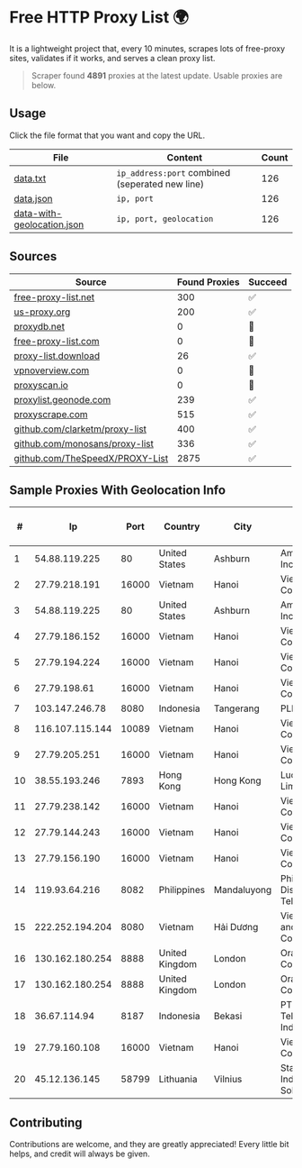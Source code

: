 
# Free HTTP Proxy List 🌍

It is a lightweight project that, every 10 minutes, scrapes lots of free-proxy sites, validates if it works, and serves a clean proxy list.


> Scraper found **4891** proxies at the latest update. Usable proxies are below.

## Usage

Click the file format that you want and copy the URL.


|File|Content|Count|
|----|-------|-----|
|[data.txt](https://raw.githubusercontent.com/themiralay/Proxy-List-World/master/data.txt)|`ip_address:port` combined (seperated new line)|126|
|[data.json](https://raw.githubusercontent.com/themiralay/Proxy-List-World/master/data.json)|`ip, port`|126|
|[data-with-geolocation.json](https://raw.githubusercontent.com/themiralay/Proxy-List-World/master/data-with-geolocation.json)|`ip, port, geolocation`|126|

## Sources

|Source|Found Proxies|Succeed|
|------|-------------|-------|
|[free-proxy-list.net](https://free-proxy-list.net)|300|✅|
|[us-proxy.org](https://www.us-proxy.org)|200|✅|
|[proxydb.net](http://proxydb.net)|0|🚫|
|[free-proxy-list.com](https://free-proxy-list.com/?page=&port=&type%5B%5D=http&type%5B%5D=https&up_time=0&search=Search)|0|🚫|
|[proxy-list.download](https://www.proxy-list.download/HTTP)|26|✅|
|[vpnoverview.com](https://vpnoverview.com/privacy/anonymous-browsing/free-proxy-servers)|0|🚫|
|[proxyscan.io](https://www.proxyscan.io)|0|🚫|
|[proxylist.geonode.com](https://proxylist.geonode.com/api/proxy-list?limit=300&page=1&sort_by=lastChecked&sort_type=desc&protocols=http,https)|239|✅|
|[proxyscrape.com](https://api.proxyscrape.com/v2/?request=displayproxies&protocol=http&timeout=10000&country=all&ssl=all&anonymity=all)|515|✅|
|[github.com/clarketm/proxy-list](https://raw.githubusercontent.com/clarketm/proxy-list/master/proxy-list-raw.txt)|400|✅|
|[github.com/monosans/proxy-list](https://raw.githubusercontent.com/monosans/proxy-list/main/proxies/http.txt)|336|✅|
|[github.com/TheSpeedX/PROXY-List](https://raw.githubusercontent.com/TheSpeedX/PROXY-List/master/http.txt)|2875|✅|


## Sample Proxies With Geolocation Info

|#|Ip|Port|Country|City|Internet Service Provider|
|-|--|----|-------|----|-------------------------|
|1|54.88.119.225|80|United States|Ashburn|Amazon.com, Inc.|
|2|27.79.218.191|16000|Vietnam|Hanoi|Viettel Corporation|
|3|54.88.119.225|80|United States|Ashburn|Amazon.com, Inc.|
|4|27.79.186.152|16000|Vietnam|Hanoi|Viettel Corporation|
|5|27.79.194.224|16000|Vietnam|Hanoi|Viettel Corporation|
|6|27.79.198.61|16000|Vietnam|Hanoi|Viettel Corporation|
|7|103.147.246.78|8080|Indonesia|Tangerang|PLBNET|
|8|116.107.115.144|10089|Vietnam|Hanoi|Viettel Corporation|
|9|27.79.205.251|16000|Vietnam|Hanoi|Viettel Corporation|
|10|38.55.193.246|7893|Hong Kong|Hong Kong|Lucidacloud Limited|
|11|27.79.238.142|16000|Vietnam|Hanoi|Viettel Corporation|
|12|27.79.144.243|16000|Vietnam|Hanoi|Viettel Corporation|
|13|27.79.156.190|16000|Vietnam|Hanoi|Viettel Corporation|
|14|119.93.64.216|8082|Philippines|Mandaluyong|Philippine Long Distance Telephone Co.|
|15|222.252.194.204|8080|Vietnam|Hải Dương|VietNam Post and Telecom Corporation|
|16|130.162.180.254|8888|United Kingdom|London|Oracle Corporation|
|17|130.162.180.254|8888|United Kingdom|London|Oracle Corporation|
|18|36.67.114.94|8187|Indonesia|Bekasi|PT. Telekomunikasi Indonesia|
|19|27.79.160.108|16000|Vietnam|Hanoi|Viettel Corporation|
|20|45.12.136.145|58799|Lithuania|Vilnius|Stark Industries Solutions LTD|



## Contributing

Contributions are welcome, and they are greatly appreciated! Every
little bit helps, and credit will always be given.

